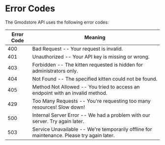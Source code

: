 # Error Codes

The Gmodstore API uses the following error codes:

Error Code | Meaning
---------- | -------
400 | Bad Request -- Your request is invalid.
401 | Unauthorized -- Your API key is missing or wrong.
403 | Forbidden -- The kitten requested is hidden for administrators only.
404 | Not Found -- The specified kitten could not be found.
405 | Method Not Allowed -- You tried to access an endpoint with an invalid method.
429 | Too Many Requests -- You're requesting too many resources! Slow down!
500 | Internal Server Error -- We had a problem with our server. Try again later.
503 | Service Unavailable -- We're temporarily offline for maintenance. Please try again later.
